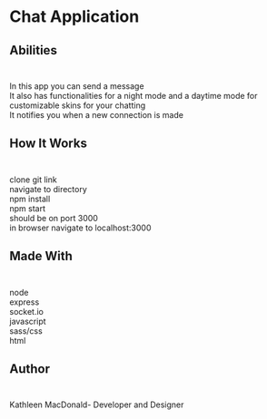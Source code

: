 # Chat Application

## Abilities<br><br>
In this app you can send a message<br>
It also has functionalities for a night mode and a daytime mode for customizable skins for your chatting<br>
It notifies you when a new connection is made<br>

## How It Works<br><br>
clone git link<br>
navigate to directory<br>
npm install<br>
npm start<br>
should be on port 3000<br>
in browser navigate to localhost:3000<br>

## Made With<br><br>
node<br>
express<br>
socket.io<br>
javascript<br>
sass/css<br>
html<br>

## Author<br><br>
Kathleen MacDonald- Developer and Designer